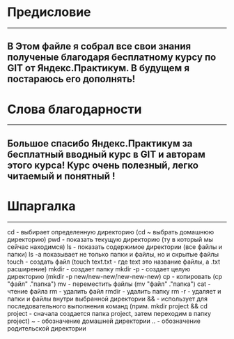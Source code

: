 # Предисловие
---
В Этом файле я собрал все свои знания полученые благодаря бесплатному курсу по GIT от Яндекс.Практикум. В будущем я постараюсь его дополнять!
---
# Слова благодарности
---
Большое спасибо Яндекс.Практикум за бесплатный вводный курс в GIT и авторам этого курса! Курс очень полезный, легко читаемый и понятный !
---
# Шпаргалка 
---
cd - выбирает определенную директорию (cd ~ выбрать домашнюю директорию)
pwd - показать текущую директорию (ту в который мы сейчас находимся)
ls - показать содержимое директории (все файлы и папки)
ls -a показывает не только папки и файлы, но и скрытые файлы
touch - создать файл (touch text.txt - где text это название файлы, а .txt расширение)
mkdir - создает папку
mkdir -p - создает целую директорию (mkdir -p new/new-new/new-new-new)
cp - копировать (cp "файл" ."папка")
mv - переместить файлы (mv "файл" ."папка")
cat - чтение файла
rm - удалить файл
rmdir - удалить папку
rm -r - удаляет и папки и файлы внутри выбранной директории
&& - использует для последовательного выполнения команд (прим. mkdir project && cd project - сначала создается папка project, затем переходим в папку project)
~ - обозначение домашней директории
.. - обозначение родительской директории
